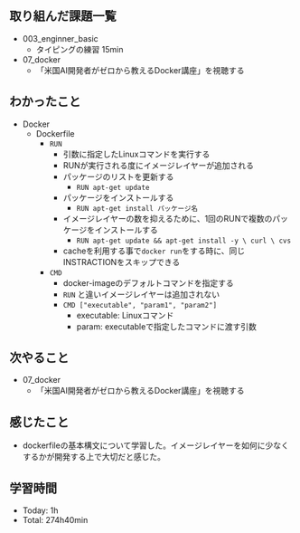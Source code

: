 
## 取り組んだ課題一覧
- 003_enginner_basic
  - タイピングの練習 15min
- 07_docker
  - 「米国AI開発者がゼロから教えるDocker講座」を視聴する
## わかったこと
- Docker
  - Dockerfile
    - `RUN`
      - 引数に指定したLinuxコマンドを実行する
      - RUNが実行される度にイメージレイヤーが追加される
      - パッケージのリストを更新する
        - `RUN apt-get update`
      - パッケージをインストールする
        - `RUN apt-get install パッケージ名`
      - イメージレイヤーの数を抑えるために、1回のRUNで複数のパッケージをインストールする
        - `RUN apt-get update && apt-get install -y \ curl \ cvs`
      - cacheを利用する事で`docker run`をする時に、同じINSTRACTIONをスキップできる
    - `CMD`
      - docker-imageのデフォルトコマンドを指定する
      - `RUN` と違いイメージレイヤーは追加されない
      - `CMD ["executable", "param1", "param2"]`
        - executable: Linuxコマンド
        - param: executableで指定したコマンドに渡す引数
## 次やること
- 07_docker
  - 「米国AI開発者がゼロから教えるDocker講座」を視聴する
## 感じたこと
  - dockerfileの基本構文について学習した。イメージレイヤーを如何に少なくするかが開発する上で大切だと感じた。
## 学習時間
- Today: 1h
- Total: 274h40min
